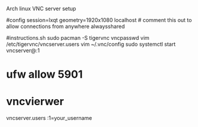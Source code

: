 Arch linux VNC server setup

#config
session=lxqt
geometry=1920x1080
localhost # comment this out to allow connections from anywhere
alwaysshared

#instructions.sh
sudo pacman -S tigervnc
vncpasswd
vim /etc/tigervnc/vncserver.users
vim ~/.vnc/config
sudo systemctl start vncserver@:1

# ufw allow 5901
# vncvierwer

vncserver.users
:1=your_username
